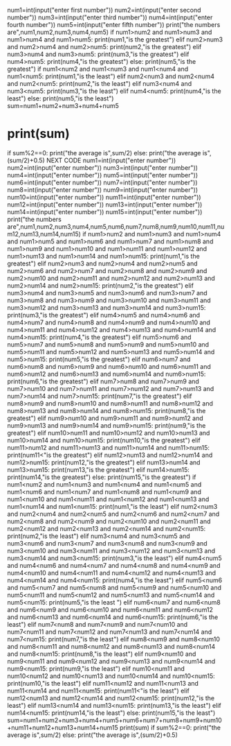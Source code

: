 num1=int(input("enter first number"))
num2=int(input("enter second number"))
num3=int(input("enter third number"))
num4=int(input("enter fourth number"))
num5=int(input("enter fifth number"))
print("the numbers are",num1,num2,num3,num4,num5)
if num1>num2 and num1>num3 and num1>num4 and num1>num5:
    print(num1,"is the greatest")
elif num2>num3 and num2>num4 and num2>num5:
    print(num2,"is the greatest")
elif num3>num4 and num3>num5:
    print(num3,"is the greatest")
elif num4>num5:
    print(num4,"is the greatest")
else:
    print(num5,"is the greatest")
if num1<num2 and num1<num3 and num1<num4 and num1<num5:
     print(num1,"is the least")
elif num2<num3 and num2<num4 and num2<num5:
    print(num2,"is the least")
elif num3<num4 and num3<num5:
    print(num3,"is the least")
elif num4<num5:
    print(num4,"is the least")
else:
    print(num5,"is the least")
sum=num1+num2+num3+num4+num5
# print(sum)
if sum%2==0:
    print("the average is",sum/2)
else:
    print("the average is",(sum/2)+0.5)
NEXT CODE
num1=int(input("enter number"))
num2=int(input("enter number"))
num3=int(input("enter number"))
num4=int(input("enter number"))
num5=int(input("enter number"))
num6=int(input("enter number"))
num7=int(input("enter number"))
num8=int(input("enter number"))
num9=int(input("enter number"))
num10=int(input("enter number"))
num11=int(input("enter number"))
num12=int(input("enter number"))
num13=int(input("enter number"))
num14=int(input("enter number"))
num15=int(input("enter number"))
print("the numbers are",num1,num2,num3,num4,num5,num6,num7,num8,num9,num10,num11,num12,num13,num14,num15)
if num1>num2 and num1>num3 and num1>num4 and num1>num5 and num1>num6 and num1>num7 and num1>num8 and num1>num9 and num1>num10 and num1>num11 and num1>num12 and num1>num13 and num1>num14 and num1>num15:
    print(num1,"is the greatest")
elif num2>num3 and num2>num4 and num2>num5 and num2>num6 and num2>num7 and num2>num8 and num2>num9 and num2>num10 and num2>num11 and num2>num12 and num2>num13 and num2>num14 and num2>num15:
    print(num2,"is the greatest")
elif num3>num4 and num3>num5 and num3>num6 and num3>num7 and num3>num8 and num3>num9 and num3>num10 and num3>num11 and num3>num12 and num3>num13 and num3>num14 and num3>num15:
    print(num3,"is the greatest")
elif num4>num5 and num4>num6 and num4>num7 and num4>num8 and num4>num9 and num4>num10 and num4>num11 and num4>num12 and num4>num13 and num4>num14 and num4>num15:
    print(num4,"is the greatest")
elif num5>num6 and num5>num7 and num5>num8 and num5>num9 and num5>num10 and num5>num11 and num5>num12 and num5>num13 and num5>num14 and num5>num15:
    print(num5,"is the greatest")
elif num6>num7 and num6>num8 and num6>num9 and num6>num10 and num6>num11 and num6>num12 and num6>num13 and num6>num14 and num6>num15:
    print(num6,"is the greatest")
elif num7>num8 and num7>num9 and num7>num10 and num7>num11 and num7>num12 and num7>num13 and num7>num14 and num7>num15:
    print(num7,"is the greatest")
elif num8>num9 and num8>num10 and num8>num11 and num8>num12 and num8>num13 and num8>num14 and num8>num15:
    print(num8,"is the greatest")
elif num9>num10 and num9>num11 and num9>num12 and num9>num13 and num9>num14 and num9>num15:
    print(num9,"is the greatest")
elif num10>num11 and num10>num12 and num10>num13 and num10>num14 and num10>num15:
    print(num10,"is the greatest")
elif num11>num12 and num11>num13 and num11>num14 and num11>num15:
    print(num11<"is the greatest")
elif num12>num13 and num12>num14 and num12>num15:
    print(num12,"is the greatest")
elif num13>num14 and num13>num15:
    print(num13,"is the greatest")
elif num14>num15:
    print(num14,"is the greatest")
else:
    print(num15,"is the greatest")
if num1<num2 and num1<num3 and num1<num4 and num1<num5 and num1<num6 and num1<num7 and num1<num8 and num1<num9 and num1<num10 and num1<num11 and num1<num12 and num1<num13 and num1<num14 and num1<num15:
    print(num1,"is the least")
elif num2<num3 and num2<num4 and num2<num5 and num2<num6 and num2<num7 and num2<num8 and num2<num9 and num2<num10 and num2<num11 and num2<num12 and num2<num13 and num2<num14 and num2<num15:
    print(num2,"is the least")
elif num3<num4 and num3<num5 and num3<num6 and num3<num7 and num3<num8 and num3<num9 and num3<num10 and num3<num11 and num3<num12 and num3<num13 and num3<num14 and num3<num15:
    print(num3,"is the least")
elif num4<num5 and num4<num6 and num4<num7 and num4<num8 and num4<num9 and num4<num10 and num4<num11 and num4<num12 and num4<num13 and num4<num14 and num4<num15:
    print(num4,"is the least")
elif num5<num6 and num5<num7 and num5<num8 and num5<num9 and num5<num10 and num5<num11 and num5<num12 and num5<num13 and num5<num14 and num5<num15:
    print(num5,"is the least ")
elif num6<num7 and num6<num8 and num6<num9 and num6<num10 and num6<num11 and num6<num12 and num6<num13 and num6<num14 and num6<num15:
    print(num6,"is the least")
elif num7<num8 and num7<num9 and num7<num10 and num7<num11 and num7<num12 and num7<num13 and num7<num14 and num7<num15:
    print(num7,"is the least")
elif num8<num9 and num8<num10 and num8<num11 and num8<num12 and num8<num13 and num8<num14 and num8<num15:
    print(num8,"is the least")
elif num9<num10 and num9<num11 and num9<num12 and num9<num13 and num9<num14 and num9<num15:
    print(num9,"is the least")
elif num10<num11 and num10<num12 and num10<num13 and num10<num14 and num10<num15:
    print(num10,"is the least")
elif num11<num12 and num11<num13 and num11<num14 and num11<num15:
    print(num11<"is the least")
elif num12<num13 and num12<num14 and num12<num15:
    print(num12,"is the least")
elif num13<num14 and num13<num15:
    print(num13,"is the least")
elif num14<num15:
    print(num14,"is the least")
else:
    print(num15,"is the least")
sum=num1+num2+num3+num4+num5+num6+num7+num8+num9+num10+num11+num12+num13+num14+num15
print(sum)
if sum%2==0:
    print("the average is",sum/2)
else:
    print("the average is",(sum/2)+0.5)
